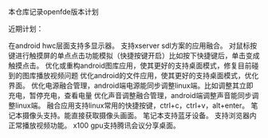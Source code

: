 本仓库记录openfde版本计划

近期计划：

在android hwc层面支持多显示器。
支持xserver sdl方案的应用融合。
对鼠标按键进行触摸屏的单点点击功能模拟（快捷按键开启）比如按下快捷键后，单击变成触摸点击。
优化或重构android图库应用，使其更好的支持桌面模式，修复目前碰到的图库播放视频问题
优化android的文件应用，使其更好的支持桌面模式，优化界面。
优化电源融合管理，android端电源能同步调整linux端。比如调整其立即充电，暂停充电，查看电量
优化声音调整融合管理，android端调整声音能同步调整linux端。
融合应用支持linux常用的快捷按键，ctrl+c，ctrl+v，alt+enter。
笔记本摄像头支持。能直接获取摄像头画面。
笔记本支持蓝牙设备。
支持浏览器内正常播放视频功能。
x100 gpu支持腾讯会议分享桌面。